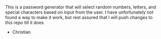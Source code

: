 This is a password generator that will select random numbers, letters, and special characters based on input from the user. I have unfortunately not found a way to make it work, but rest assured that I will push changes to this repo till it does

- Christian
